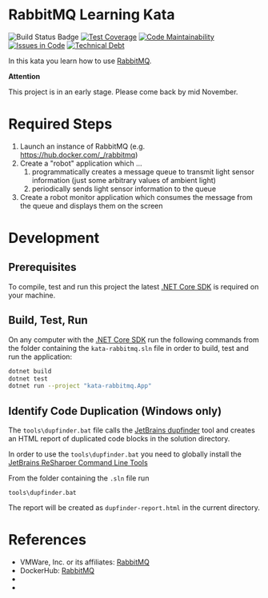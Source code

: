 # RabbitMQ Learning Kata

![Build Status Badge](https://github.com/wonderbird/kata-rabbitmq/workflows/.NET%20Core/badge.svg)
[![Test Coverage](https://img.shields.io/coveralls/github/wonderbird/kata-rabbitmq)](https://coveralls.io/github/wonderbird/kata-rabbitmq)
[![Code Maintainability](https://img.shields.io/codeclimate/maintainability-percentage/wonderbird/kata-rabbitmq)](https://codeclimate.com/github/wonderbird/kata-rabbitmq)
[![Issues in Code](https://img.shields.io/codeclimate/issues/wonderbird/kata-rabbitmq)](https://codeclimate.com/github/wonderbird/kata-rabbitmq/issues)
[![Technical Debt](https://img.shields.io/codeclimate/tech-debt/wonderbird/kata-rabbitmq)](https://codeclimate.com/github/wonderbird/kata-rabbitmq)

In this kata you learn how to use [RabbitMQ](https://www.rabbitmq.com).

**Attention**

This project is in an early stage. Please come back by mid November.

# Required Steps

1. Launch an instance of RabbitMQ (e.g. https://hub.docker.com/_/rabbitmq)
2. Create a "robot" application which ...
   1. programmatically creates a message queue to transmit light sensor information (just some arbitrary values of ambient light)
   2. periodically sends light sensor information to the queue
3. Create a robot monitor application which consumes the message from the queue and displays them on the screen

# Development

## Prerequisites

To compile, test and run this project the latest [.NET Core SDK](https://dotnet.microsoft.com/download) is required on your machine.

## Build, Test, Run

On any computer with the [.NET Core SDK](https://dotnet.microsoft.com/download) run the following commands from the folder containing the `kata-rabbitmq.sln` file in order to build, test and run the application:

```sh
dotnet build
dotnet test
dotnet run --project "kata-rabbitmq.App"
```

## Identify Code Duplication (Windows only)

The `tools\dupfinder.bat` file calls the [JetBrains dupfinder](https://www.jetbrains.com/help/resharper/dupFinder.html) tool and creates an HTML report of duplicated code blocks in the solution directory.

In order to use the `tools\dupfinder.bat` you need to globally install the [JetBrains ReSharper Command Line Tools](https://www.jetbrains.com/help/resharper/ReSharper_Command_Line_Tools.html)

From the folder containing the `.sln` file run

```
tools\dupfinder.bat
```

The report will be created as `dupfinder-report.html` in the current directory.

# References

* VMWare, Inc. or its affiliates: [RabbitMQ](https://www.rabbitmq.com/)
* DockerHub: [RabbitMQ](https://hub.docker.com/_/rabbitmq)
* [ ]( )
* [ ]( )

